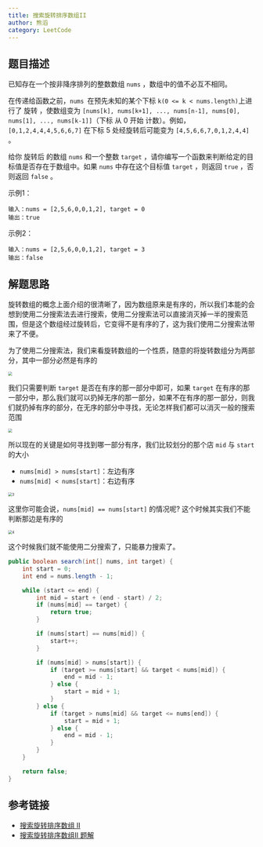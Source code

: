 ```yaml
---
title: 搜索旋转排序数组II
author: 熊滔
category: LeetCode
---
```


## 题目描述

已知存在一个按非降序排列的整数数组 `nums` ，数组中的值不必互不相同。

在传递给函数之前，`nums `在预先未知的某个下标 `k(0 <= k < nums.length)`上进行了 旋转 ，使数组变为 `[nums[k], nums[k+1], ..., nums[n-1], nums[0], nums[1], ..., nums[k-1]]`（下标 从 0 开始 计数）。例如， `[0,1,2,4,4,4,5,6,6,7]` 在下标 5 处经旋转后可能变为 `[4,5,6,6,7,0,1,2,4,4]` 。

给你 旋转后 的数组 `nums` 和一个整数 `target` ，请你编写一个函数来判断给定的目标值是否存在于数组中。如果 `nums` 中存在这个目标值 `target` ，则返回 `true` ，否则返回 `false` 。

示例1：

```
输入：nums = [2,5,6,0,0,1,2], target = 0
输出：true
```

示例2：

```
输入：nums = [2,5,6,0,0,1,2], target = 3
输出：false
```

## 解题思路

旋转数组的概念上面介绍的很清晰了，因为数组原来是有序的，所以我们本能的会想到使用二分搜索法去进行搜索，使用二分搜索法可以直接消灭掉一半的搜索范围，但是这个数组经过旋转后，它变得不是有序的了，这为我们使用二分搜索法带来了不便。

为了使用二分搜索法，我们来看旋转数组的一个性质，随意的将旋转数组分为两部分，其中一部分必然是有序的

<img src="https://user-images.githubusercontent.com/29890094/122768280-07c33500-d2d6-11eb-8af1-920a74be40b6.png" style="zoom: 50%;" />

 我们只需要判断 `target` 是否在有序的那一部分中即可，如果 `target` 在有序的那一部分中，那么我们就可以扔掉无序的那一部分，如果不在有序的那一部分，则我们就扔掉有序的部分，在无序的部分中寻找，无论怎样我们都可以消灭一般的搜索范围

<img src="https://user-images.githubusercontent.com/29890094/122769607-45748d80-d2d7-11eb-949a-c85cad057448.png" style="zoom: 50%;" />

所以现在的关键是如何寻找到哪一部分有序，我们比较划分的那个店 `mid` 与 `start` 的大小

- `nums[mid] > nums[start]`：左边有序
- `nums[mid] < nums[start]`：右边有序

<img src="https://user-images.githubusercontent.com/29890094/122770650-3e01b400-d2d8-11eb-99a7-689abe9c869f.png" alt="3" style="zoom: 50%;" />

这里你可能会说，`nums[mid] == nums[start]` 的情况呢? 这个时候其实我们不能判断那边是有序的

<img src="https://user-images.githubusercontent.com/29890094/122771385-f596c600-d2d8-11eb-9fcb-881045a036ba.png" alt="4" style="zoom:50%;" />

这个时候我们就不能使用二分搜索了，只能暴力搜索了。

```java
public boolean search(int[] nums, int target) {
    int start = 0;
    int end = nums.length - 1;

    while (start <= end) {
        int mid = start + (end - start) / 2;
        if (nums[mid] == target) {
            return true;
        }

        if (nums[start] == nums[mid]) {
            start++;
        }

        if (nums[mid] > nums[start]) {
            if (target >= nums[start] && target < nums[mid]) {
                end = mid - 1;
            } else {
                start = mid + 1;
            }
        } else {
            if (target > nums[mid] && target <= nums[end]) {
                start = mid + 1;
            } else {
                end = mid - 1;
            }
        }
    }

    return false;
}
```

## 参考链接

- [搜索旋转排序数组 II](https://leetcode-cn.com/problems/search-in-rotated-sorted-array-ii/)
- [搜索旋转排序数组II 题解](https://leetcode-cn.com/problems/search-in-rotated-sorted-array-ii/solution/zai-javazhong-ji-bai-liao-100de-yong-hu-by-reedfan/)

